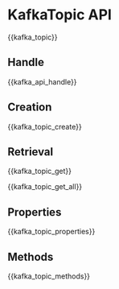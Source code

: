 # KafkaTopic API

{{kafka_topic}}

## Handle

{{kafka_api_handle}}

## Creation

{{kafka_topic_create}}

## Retrieval

{{kafka_topic_get}}

{{kafka_topic_get_all}}

## Properties

{{kafka_topic_properties}}

## Methods

{{kafka_topic_methods}}